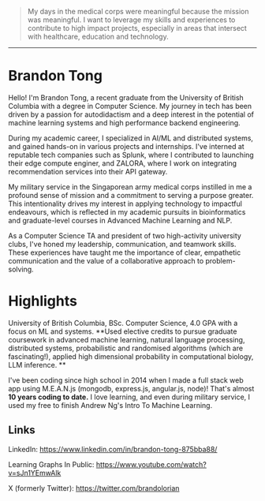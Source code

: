 
> My days in the medical corps were meaningful because the mission was meaningful. I want to leverage my skills and experiences to contribute to high impact projects, especially in areas that intersect with healthcare, education and technology. 
---
# Brandon Tong

Hello! I'm Brandon Tong, a recent graduate from the University of British Columbia with a degree in Computer Science. My journey in tech has been driven by a passion for autodidactism and a deep interest in the potential of machine learning systems and high performance backend engineering.

During my academic career, I specialized in AI/ML and distributed systems, and gained hands-on in various projects and internships. I've interned at reputable tech companies such as Splunk, where I contributed to launching their edge compute enginer, and ZALORA, where I work on integrating recommendation services into their API gateway.

My military service in the Singaporean army medical corps instilled in me a profound sense of mission and a commitment to serving a purpose greater. This intentionality drives my interest in applying technology to impactful endeavours, which is reflected in my academic pursuits in bioinformatics and graduate-level courses in Advanced Machine Learning and NLP.

As a Computer Science TA and president of two high-activity university clubs, I've honed my leadership, communication, and teamwork skills. These experiences have taught me the importance of clear, empathetic communication and the value of a collaborative approach to problem-solving.

# Highlights
University of British Columbia, BSc. Computer Science, 4.0 GPA with a focus on ML and systems. **Used elective credits to pursue graduate coursework in advanced machine learning, natural language processing, distributed systems, probabilistic and randomised algorithms (which are fascinating!), applied high dimensional probability in computational biology, LLM inference.
**

I've been coding since high school in 2014 when I made a full stack web app using M.E.A.N.js (mongodb, express.js, angular.js, node)! That's almost **10 years coding to date.** I love learning, and even during military service, I used my free to finish Andrew Ng's Intro To Machine Learning.

## Links
LinkedIn: https://www.linkedin.com/in/brandon-tong-875bba88/

Learning Graphs In Public: https://www.youtube.com/watch?v=sJn1YEmwAlk

X (formerly Twitter): https://twitter.com/brandolorian

